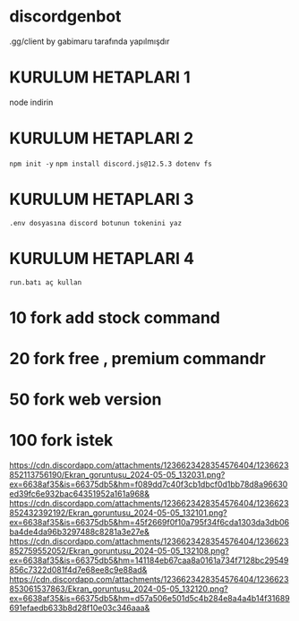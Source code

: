 # discordgenbot
.gg/client by gabimaru tarafında yapılmışdır

# KURULUM HETAPLARI 1
node indirin
# KURULUM HETAPLARI 2
`npm init -y`
`npm install discord.js@12.5.3 dotenv fs`
# KURULUM HETAPLARI 3
`.env dosyasına discord botunun tokenini yaz `
# KURULUM HETAPLARI 4
`run.batı aç kullan `
# 10 fork add stock command
# 20 fork free , premium commandr
# 50 fork web version
# 100 fork istek 
https://cdn.discordapp.com/attachments/1236623428354576404/1236623852113756190/Ekran_goruntusu_2024-05-05_132031.png?ex=6638af35&is=66375db5&hm=f089dd7c40f3cb1dbcf0d1bb78d8a96630ed39fc6e932bac64351952a161a968&
https://cdn.discordapp.com/attachments/1236623428354576404/1236623852432392192/Ekran_goruntusu_2024-05-05_132101.png?ex=6638af35&is=66375db5&hm=45f2669f0f10a795f34f6cda1303da3db06ba4de4da96b3297488c8281a3e27e&
https://cdn.discordapp.com/attachments/1236623428354576404/1236623852759552052/Ekran_goruntusu_2024-05-05_132108.png?ex=6638af35&is=66375db5&hm=141184eb67caa8a0161a734f7128bc29549856c7322d081f4d7e68ee8c9e88ad&
https://cdn.discordapp.com/attachments/1236623428354576404/1236623853061537863/Ekran_goruntusu_2024-05-05_132120.png?ex=6638af35&is=66375db5&hm=d57a506e501d5c4b284e8a4a4b14f31689691efaedb633b8d28f10e03c346aaa&
